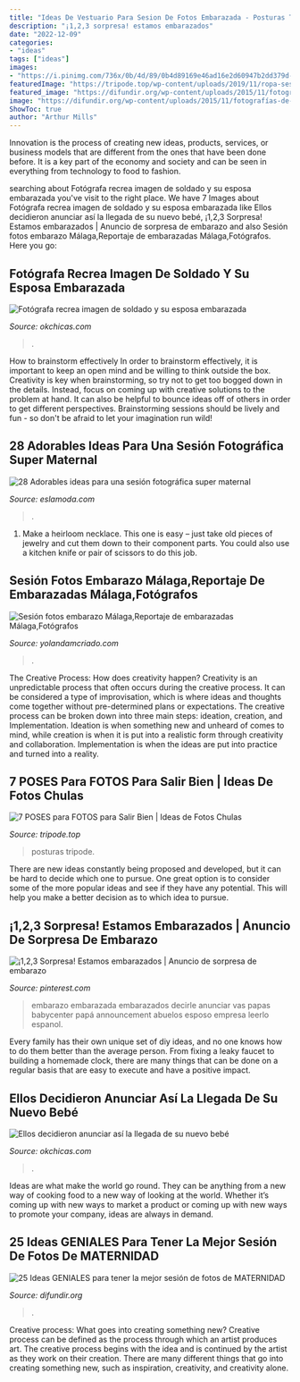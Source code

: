 ```yaml
---
title: "Ideas De Vestuario Para Sesion De Fotos Embarazada - Posturas Tripode"
description: "¡1,2,3 sorpresa! estamos embarazados"
date: "2022-12-09"
categories:
- "ideas"
tags: ["ideas"]
images:
- "https://i.pinimg.com/736x/0b/4d/89/0b4d89169e46ad16e2d60947b2dd379d--ideas-bonitas-future-baby.jpg"
featuredImage: "https://tripode.top/wp-content/uploads/2019/11/ropa-sesion-fotos.jpg"
featured_image: "https://difundir.org/wp-content/uploads/2015/11/fotografías-de-embarazadas-3.jpg"
image: "https://difundir.org/wp-content/uploads/2015/11/fotografías-de-embarazadas-3.jpg"
ShowToc: true
author: "Arthur Mills"
---
```



Innovation is the process of creating new ideas, products, services, or business models that are different from the ones that have been done before. It is a key part of the economy and society and can be seen in everything from technology to food to fashion.

	

		
searching about Fotógrafa recrea imagen de soldado y su esposa embarazada you've visit to the right place. We have 7 Images about Fotógrafa recrea imagen de soldado y su esposa embarazada like Ellos decidieron anunciar así la llegada de su nuevo bebé, ¡1,2,3 Sorpresa! Estamos embarazados | Anuncio de sorpresa de embarazo and also Sesión fotos embarazo Málaga,Reportaje de embarazadas Málaga,Fotógrafos. Here you go:
		
    
## Fotógrafa Recrea Imagen De Soldado Y Su Esposa Embarazada

<img loading=lazy src="https://www.okchicas.com/wp-content/uploads/2017/05/Sesióno-de-fotos-a-distancia-3.jpg" onerror="this.onerror=null;this.src='https://tse2.mm.bing.net/th?id=OIP.iNGNKlijUTsFJshCYpmfuAHaE8&amp;pid=15.1';" alt="Fotógrafa recrea imagen de soldado y su esposa embarazada">

_Source: okchicas.com_

>. 

	

How to brainstorm effectively
In order to brainstorm effectively, it is important to keep an open mind and be willing to think outside the box. Creativity is key when brainstorming, so try not to get too bogged down in the details. Instead, focus on coming up with creative solutions to the problem at hand. It can also be helpful to bounce ideas off of others in order to get different perspectives. Brainstorming sessions should be lively and fun - so don't be afraid to let your imagination run wild!

    
## 28 Adorables Ideas Para Una Sesión Fotográfica Super Maternal

<img loading=lazy src="https://eslamoda.com/wp-content/uploads/sites/2/2014/11/maternity3.jpg" onerror="this.onerror=null;this.src='https://tse3.mm.bing.net/th?id=OIP.nuWQys3-3bGxT5YsyhpkEQAAAA&amp;pid=15.1';" alt="28 Adorables ideas para una sesión fotográfica super maternal">

_Source: eslamoda.com_

>. 

	

1. Make a heirloom necklace. This one is easy – just take old pieces of jewelry and cut them down to their component parts. You could also use a kitchen knife or pair of scissors to do this job. 

    
## Sesión Fotos Embarazo Málaga,Reportaje De Embarazadas Málaga,Fotógrafos

<img loading=lazy src="https://www.yolandamcriado.com/content/img/gal/284390/foto-grafos-embarazo-ma-laga-15_202011071552475fa6c2cf252db.sized.jpg" onerror="this.onerror=null;this.src='https://tse1.mm.bing.net/th?id=OIP.icYE7mbaHYbc26BedVMh5QHaE7&amp;pid=15.1';" alt="Sesión fotos embarazo Málaga,Reportaje de embarazadas Málaga,Fotógrafos">

_Source: yolandamcriado.com_

>. 

	

The Creative Process: How does creativity happen?
Creativity is an unpredictable process that often occurs during the creative process. It can be considered a type of improvisation, which is where ideas and thoughts come together without pre-determined plans or expectations. The creative process can be broken down into three main steps: ideation, creation, and Implementation. Ideation is when something new and unheard of comes to mind, while creation is when it is put into a realistic form through creativity and collaboration. Implementation is when the ideas are put into practice and turned into a reality.

    
## 7 POSES Para FOTOS Para Salir Bien | Ideas De Fotos Chulas

<img loading=lazy src="https://tripode.top/wp-content/uploads/2019/11/ropa-sesion-fotos.jpg" onerror="this.onerror=null;this.src='https://tse3.mm.bing.net/th?id=OIP.lVZxpig-ZzwF4U-kWirAyAHaNK&amp;pid=15.1';" alt="7 POSES para FOTOS para Salir Bien | Ideas de Fotos Chulas">

_Source: tripode.top_

>posturas tripode. 

	

There are new ideas constantly being proposed and developed, but it can be hard to decide which one to pursue. One great option is to consider some of the more popular ideas and see if they have any potential. This will help you make a better decision as to which idea to pursue.

    
## ¡1,2,3 Sorpresa! Estamos Embarazados | Anuncio De Sorpresa De Embarazo

<img loading=lazy src="https://i.pinimg.com/736x/0b/4d/89/0b4d89169e46ad16e2d60947b2dd379d--ideas-bonitas-future-baby.jpg" onerror="this.onerror=null;this.src='https://tse4.mm.bing.net/th?id=OIP.0Zl_7ri_vzdT3If_9YDNJwHaHY&amp;pid=15.1';" alt="¡1,2,3 Sorpresa! Estamos embarazados | Anuncio de sorpresa de embarazo">

_Source: pinterest.com_

>embarazo embarazada embarazados decirle anunciar vas papas babycenter papá announcement abuelos esposo empresa leerlo espanol. 

	

Every family has their own unique set of diy ideas, and no one knows how to do them better than the average person. From fixing a leaky faucet to building a homemade clock, there are many things that can be done on a regular basis that are easy to execute and have a positive impact.

    
## Ellos Decidieron Anunciar Así La Llegada De Su Nuevo Bebé

<img loading=lazy src="http://www.okchicas.com/wp-content/uploads/2016/01/Así-anunciaron-la-llegada-y-nacimiento-de-su-bebé-6.jpg" onerror="this.onerror=null;this.src='https://tse2.mm.bing.net/th?id=OIP.WGi2jj7eOsrDpmGJ_6YWJgHaJ3&amp;pid=15.1';" alt="Ellos decidieron anunciar así la llegada de su nuevo bebé">

_Source: okchicas.com_

>. 

	

Ideas are what make the world go round. They can be anything from a new way of cooking food to a new way of looking at the world. Whether it’s coming up with new ways to market a product or coming up with new ways to promote your company, ideas are always in demand.

    
## 25 Ideas GENIALES Para Tener La Mejor Sesión De Fotos De MATERNIDAD

<img loading=lazy src="https://difundir.org/wp-content/uploads/2015/11/fotografías-de-embarazadas-3.jpg" onerror="this.onerror=null;this.src='https://tse2.mm.bing.net/th?id=OIP.c2ShfFP08nR32_ZR7VCLhQHaLH&amp;pid=15.1';" alt="25 Ideas GENIALES para tener la mejor sesión de fotos de MATERNIDAD">

_Source: difundir.org_

>. 

	

Creative process: What goes into creating something new?
Creative process can be defined as the process through which an artist produces art. The creative process begins with the idea and is continued by the artist as they work on their creation. There are many different things that go into creating something new, such as inspiration, creativity, and creativity alone.

